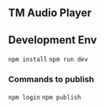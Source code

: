 ## TM Audio Player

## Development Env
`npm install`
`npm run dev`

### Commands to publish
`npm login`
`npm publish`